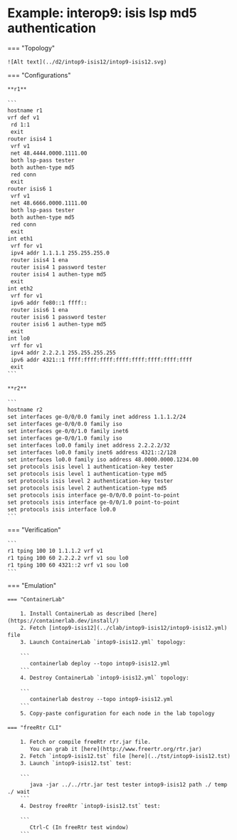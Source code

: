 # Example: interop9: isis lsp md5 authentication

=== "Topology"

    ![Alt text](../d2/intop9-isis12/intop9-isis12.svg)

=== "Configurations"

    **r1**

    ```
    hostname r1
    vrf def v1
     rd 1:1
     exit
    router isis4 1
     vrf v1
     net 48.4444.0000.1111.00
     both lsp-pass tester
     both authen-type md5
     red conn
     exit
    router isis6 1
     vrf v1
     net 48.6666.0000.1111.00
     both lsp-pass tester
     both authen-type md5
     red conn
     exit
    int eth1
     vrf for v1
     ipv4 addr 1.1.1.1 255.255.255.0
     router isis4 1 ena
     router isis4 1 password tester
     router isis4 1 authen-type md5
     exit
    int eth2
     vrf for v1
     ipv6 addr fe80::1 ffff::
     router isis6 1 ena
     router isis6 1 password tester
     router isis6 1 authen-type md5
     exit
    int lo0
     vrf for v1
     ipv4 addr 2.2.2.1 255.255.255.255
     ipv6 addr 4321::1 ffff:ffff:ffff:ffff:ffff:ffff:ffff:ffff
     exit
    ```

    **r2**

    ```
    hostname r2
    set interfaces ge-0/0/0.0 family inet address 1.1.1.2/24
    set interfaces ge-0/0/0.0 family iso
    set interfaces ge-0/0/1.0 family inet6
    set interfaces ge-0/0/1.0 family iso
    set interfaces lo0.0 family inet address 2.2.2.2/32
    set interfaces lo0.0 family inet6 address 4321::2/128
    set interfaces lo0.0 family iso address 48.0000.0000.1234.00
    set protocols isis level 1 authentication-key tester
    set protocols isis level 1 authentication-type md5
    set protocols isis level 2 authentication-key tester
    set protocols isis level 2 authentication-type md5
    set protocols isis interface ge-0/0/0.0 point-to-point
    set protocols isis interface ge-0/0/1.0 point-to-point
    set protocols isis interface lo0.0
    ```

=== "Verification"

    ```
    r1 tping 100 10 1.1.1.2 vrf v1
    r1 tping 100 60 2.2.2.2 vrf v1 sou lo0
    r1 tping 100 60 4321::2 vrf v1 sou lo0
    ```

=== "Emulation"

    === "ContainerLab"

        1. Install ContainerLab as described [here](https://containerlab.dev/install/)  
        2. Fetch [intop9-isis12](../clab/intop9-isis12/intop9-isis12.yml) file  
        3. Launch ContainerLab `intop9-isis12.yml` topology:  

        ```
           containerlab deploy --topo intop9-isis12.yml  
        ```
        4. Destroy ContainerLab `intop9-isis12.yml` topology:  

        ```
           containerlab destroy --topo intop9-isis12.yml  
        ```
        5. Copy-paste configuration for each node in the lab topology

    === "freeRtr CLI"

        1. Fetch or compile freeRtr rtr.jar file.  
           You can grab it [here](http://www.freertr.org/rtr.jar)  
        2. Fetch `intop9-isis12.tst` file [here](../tst/intop9-isis12.tst)  
        3. Launch `intop9-isis12.tst` test:  

        ```
           java -jar ../../rtr.jar test tester intop9-isis12 path ./ temp ./ wait
        ```
        4. Destroy freeRtr `intop9-isis12.tst` test:  

        ```
           Ctrl-C (In freeRtr test window)
        ```

